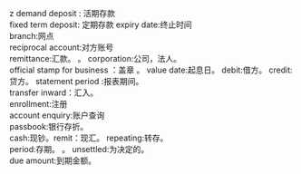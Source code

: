 z demand deposit :    活期存款  
fixed term deposit: 定期存款
expiry date:终止时间  
branch:网点  
reciprocal account:对方账号    
remittance:汇款。 。
corporation:公司，法人。  
official stamp for business ：盖章 。
value date:起息日。
debit:借方。
credit:贷方。
statement period :报表期间。  
transfer inward：汇入。  
enrollment:注册    
account enquiry:账户查询   
passbook:银行存折。  
cash:现钞。remit：现汇。
repeating:转存。  
period:存期。 。
unsettled:为决定的。  
due amount:到期金额。  
